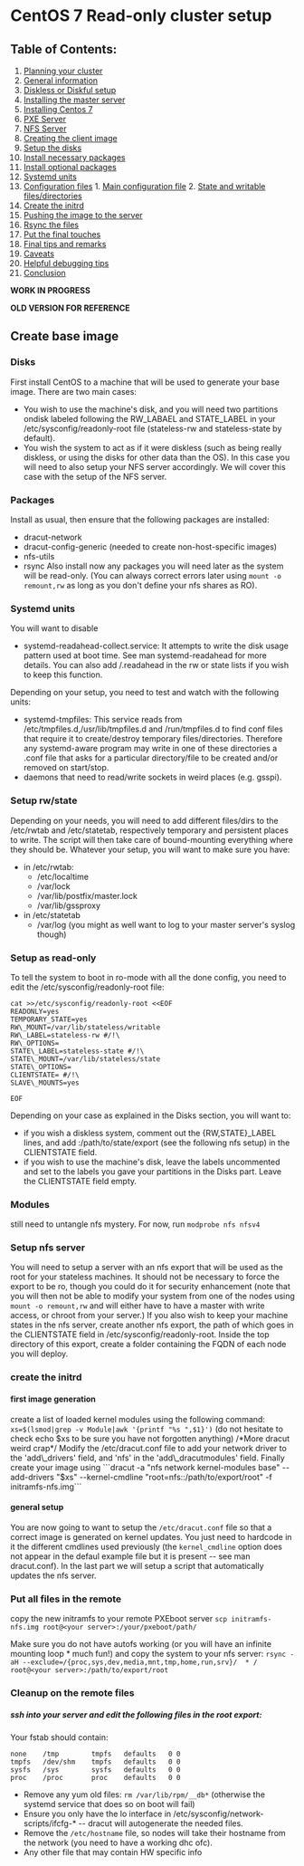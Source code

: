 # CentOS 7 Read-only cluster setup
## Table of Contents:
1. [Planning your cluster](#planning-your-cluster)
  1. [General information](#general-information)
  2. [Diskless or Diskful setup](#diskless-or-diskful-setup)
2. [Installing the master server](#installing-the-master-server)
  1. [Installing Centos 7](#installing-centos-7)
  2. [PXE Server](#pxe-server)
  3. [NFS Server](#nfs-server)
3. [Creating the client image](#creating-the-client-image)
  1. [Setup the disks](#setup-the-disks)
  2. [Install necessary packages](#install-necessary-packages)
  3. [Install optional packages](#install-optional-packages)
  4. [Systemd units](#systemd-units)
  5. [Configuration files](#configuration-files)
    1. [Main configuration file](#main-configuration-file)
    2. [State and writable files/directories](#state-and-writable-files/directories)
  6. [Create the initrd](#create-the-initrd)
4. [Pushing the image to the server](#pushing-the-image-to-the-server)
  1. [Rsync the files](#rsync-the-files)
  2. [Put the final touches](#put-the-final-touches)
5. [Final tips and remarks](#final-tips-and-remarks)
  1. [Caveats](#caveats)
  2. [Helpful debugging tips](#helpful-debugging-tips)
  3. [Conclusion](#conclusion)


**WORK IN PROGRESS**


**OLD VERSION FOR REFERENCE**

Create base image 
-----------------
### Disks
First install CentOS to a machine that will be used to generate your base image. There are two main cases:
  * You wish to use the machine's disk, and you will need two partitions ondisk labeled following the RW\_LABAEL and STATE\_LABEL in your /etc/sysconfig/readonly-root file (stateless-rw and stateless-state by default).
  * You wish the system to act as if it were diskless (such as being really diskless, or using the disks for other data than the OS). In this case you will need to also setup your NFS server accordingly. We will cover this case with the setup of the NFS server.

### Packages
Install as usual, then ensure that the following packages are installed:
  * dracut-network
  * dracut-config-generic (needed to create non-host-specific images)
  * nfs-utils
  * rsync
Also install now any packages you will need later as the system will be read-only. (You can always correct errors later using ```mount -o remount,rw``` as long as you don't define your nfs shares as RO).

### Systemd units
You will want to disable
  * systemd-readahead-collect.service: It attempts to write the disk usage pattern used at boot time. See man systemd-readahead for more details. You can also add /.readahead in the rw or state lists if you wish to keep this function.

Depending on your setup, you need to test and watch with the following units:
  * systemd-tmpfiles: This service reads from /etc/tmpfiles.d,/usr/lib/tmpfiles.d and /run/tmpfiles.d to find conf files that require it to create/destroy temporary files/directories. Therefore any systemd-aware program may write in one of these directories a .conf file that asks for a particular directory/file to be created and/or removed on start/stop.  
  * daemons that need to read/write sockets in weird places (e.g. gsspi).
### Setup rw/state
Depending on your needs, you will need to add different files/dirs to the /etc/rwtab and /etc/statetab, respectively temporary and persistent places to write. The script will then take care of bound-mounting everything where they should be. Whatever your setup, you will want to make sure you have:
  * in /etc/rwtab:
    * /etc/localtime
    * /var/lock
    * /var/lib/postfix/master.lock
    * /var/lib/gssproxy
  * in /etc/statetab
    * /var/log (you might as well want to log to your master server's syslog though)

### Setup as read-only
To tell the system to boot in ro-mode with all the done config, you need to edit the /etc/sysconfig/readonly-root file:
  ```
  cat >>/etc/sysconfig/readonly-root <<EOF
  READONLY=yes
  TEMPORARY_STATE=yes
  RW\_MOUNT=/var/lib/stateless/writable
  RW\_LABEL=stateless-rw #/!\
  RW\_OPTIONS=
  STATE\_LABEL=stateless-state #/!\
  STATE\_MOUNT=/var/lib/stateless/state
  STATE\_OPTIONS=
  CLIENTSTATE= #/!\
  SLAVE\_MOUNTS=yes
  
  EOF
  ```
Depending on your case as explained in the Disks section, you will want to:
  * if you wish a diskless system, comment out the {RW,STATE}\_LABEL lines, and add <nfs server ip add>:/path/to/state/export (see the following nfs setup) in the CLIENTSTATE field.
  * if you wish to use the machine's disk, leave the labels uncommented and set to the labels you gave your partitions in the Disks part. Leave the CLIENTSTATE field empty.

### Modules
still need to untangle nfs mystery. For now, run ```modprobe nfs nfsv4```

### Setup nfs server
You will need to setup a server with an nfs export that will be used as the root for your stateless machines. It should not be necessary to force the export to be ro, though you could do it for security enhancement (note that you will then not be able to modify your system from one of the nodes using ```mount -o remount,rw``` and will either have to have a master with write access, or chroot from your server.)
If you also wish to keep your machine states in the nfs server, create another nfs export, the path of which goes in the CLIENTSTATE field in /etc/sysconfig/readonly-root. Inside the top directory of this export, create a folder containing the FQDN of each node you will deploy.

### create the initrd

#### first image generation
create a list of loaded kernel modules using the following command:
```xs=$(lsmod|grep -v Module|awk '{printf "%s ",$1}')``` (do not hesitate to check echo $xs to be sure you have not forgotten anything)
/*More dracut weird crap*/
Modify the /etc/dracut.conf file to add your network driver to the 'add\_drivers' field, and 'nfs' in the 'add\_dracutmodules' field.
Finally create your image using ```dracut -a "nfs network kernel-modules base" --add-drivers "$xs" --kernel-cmdline "root=nfs:<nfs-server ip>:/path/to/export/root" -f initramfs-nfs.img```
#### general setup
You are now going to want to setup the ```/etc/dracut.conf``` file so that a correct image is generated on kernel updates. You just need to hardcode in it the different cmdlines used previously (the ```kernel_cmdline``` option does not appear in the defaul example file but it is present -- see man dracut.conf). In the last part we will setup a script that automatically updates the nfs server.

### Put all files in the remote
copy the new initramfs to your remote PXEboot server
```scp initramfs-nfs.img root@<your server>:/your/pxeboot/path/```

Make sure you do not have autofs working (or you will have an infinite mounting loop   * much fun!) and copy the system to your nfs server:
```rsync -aH --exclude=/{proc,sys,dev,media,mnt,tmp,home,run,srv}/  * / root@<your server>:/path/to/export/root```

### Cleanup on the remote files
##### ssh into your server and edit the following files in the root export:
Your fstab should contain:
```
none    /tmp        tmpfs   defaults   0 0
tmpfs   /dev/shm    tmpfs   defaults   0 0
sysfs   /sys        sysfs   defaults   0 0
proc    /proc       proc    defaults   0 0
```
  * Remove any yum old files: ``` rm /var/lib/rpm/__db* ``` (otherwise the systemd service that does so on boot will fail)
  * Ensure you only have the lo interface in /etc/sysconfig/network-scripts/ifcfg-* -- dracut will autogenerate the needed files.
  * Remove the ```/etc/hostname``` file, so nodes will take their hostname from the network (you need to have a working dhc ofc).
  * Any other file that may contain HW specific info
